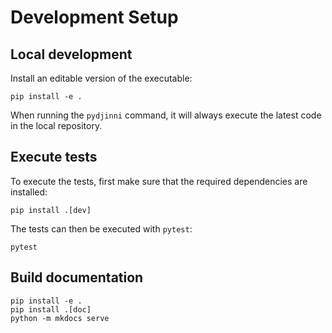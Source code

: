 # Development Setup

## Local development

Install an editable version of the executable:

```shell
pip install -e .
```

When running the `pydjinni` command, it will always execute the latest code in the local repository.

## Execute tests

To execute the tests, first make sure that the required dependencies are installed:
```shell
pip install .[dev]
```

The tests can then be executed with `pytest`:

```shell
pytest
```

## Build documentation

```shell
pip install -e .
pip install .[doc]
python -m mkdocs serve
```
